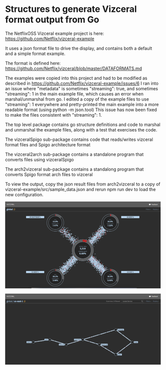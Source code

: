 Structures to generate Vizceral format output from Go
=====================================================

The NetflixOSS Vizceral example project is here: https://github.com/Netflix/vizceral-example

It uses a json format file to drive the display, and contains both a default and a simple format example.

The format is defined here:
https://github.com/Netflix/vizceral/blob/master/DATAFORMATS.md

The examples were copied into this project and had to be modified as described in https://github.com/Netflix/vizceral-example/issues/6
I ran into an issue where "metadata" is sometimes "streaming": true, and sometimes "streaming": 1 in the main example file, which causes an error when marshal/unmarshal from go. I edited a copy of the example files to use "streaming": 1 everywhere and pretty-printed the main example into a more readable format (using python -m json.tool)
This issue has now been fixed to make the files consistent with "streaming": 1.

The top level package contains go structure definitions and code to marshal and unmarshal the example files, along with a test that exercises the code.

The vizceralSpigo sub-package contains code that reads/writes vizceral format files and Spigo architecture format

The vizceral2arch sub-package contains a standalone program that converts files using vizceralSpigo

The arch2vizceral sub-package contains a standalong program that converts Spigo format arch files to vizceral

To view the output, copy the json result files from arch2vizceral to a copy of vizceral-example/src/sample_data.json and rerun npm run dev to load the new configuration.

![test](test_spigo_vizceral_regions.png)

![test](test_spigo_vizceral.png)

